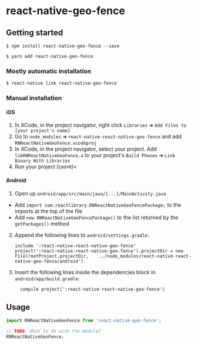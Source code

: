 
# react-native-geo-fence

## Getting started

`$ npm install react-native-geo-fence --save`

`$ yarn add react-native-geo-fence`

### Mostly automatic installation

`$ react-native link react-native-geo-fence`

### Manual installation


#### iOS

1. In XCode, in the project navigator, right click `Libraries` ➜ `Add Files to [your project's name]`
2. Go to `node_modules` ➜ `react-native-react-native-geo-fence` and add `RNReactNativeGeoFence.xcodeproj`
3. In XCode, in the project navigator, select your project. Add `libRNReactNativeGeoFence.a` to your project's `Build Phases` ➜ `Link Binary With Libraries`
4. Run your project (`Cmd+R`)<

#### Android

1. Open up `android/app/src/main/java/[...]/MainActivity.java`
  - Add `import com.reactlibrary.RNReactNativeGeoFencePackage;` to the imports at the top of the file
  - Add `new RNReactNativeGeoFencePackage()` to the list returned by the `getPackages()` method
2. Append the following lines to `android/settings.gradle`:
  	```
  	include ':react-native-react-native-geo-fence'
  	project(':react-native-react-native-geo-fence').projectDir = new File(rootProject.projectDir, 	'../node_modules/react-native-react-native-geo-fence/android')
  	```
3. Insert the following lines inside the dependencies block in `android/app/build.gradle`:
  	```
      compile project(':react-native-react-native-geo-fence')
  	```


## Usage
```javascript
import RNReactNativeGeoFence from 'react-native-geo-fence';

// TODO: What to do with the module?
RNReactNativeGeoFence;
```
  